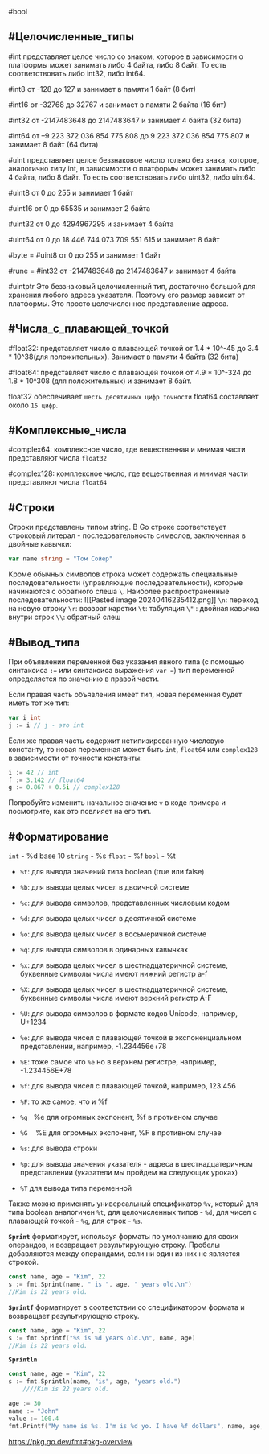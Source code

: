 
#bool 

## #Целочисленные_типы

#int представляет целое число со знаком, которое в зависимости о платформы может занимать либо 4 байта, либо 8 байт. То есть соответствовать либо int32, либо int64.

#int8 от -128 до 127 и занимает в памяти 1 байт (8 бит)

#int16 от -32768 до 32767 и занимает в памяти 2 байта (16 бит)

#int32 от -2147483648 до 2147483647 и занимает 4 байта (32 бита)

#int64 от –9 223 372 036 854 775 808 до 9 223 372 036 854 775 807 и занимает 8 байт (64 бита)

#uint представляет целое беззнаковое число только без знака, которое, аналогично типу int, в зависимости о платформы может занимать либо 4 байта, либо 8 байт. То есть соответствовать либо uint32, либо uint64.

#uint8 от 0 до 255 и занимает 1 байт

#uint16 от 0 до 65535 и занимает 2 байта

#uint32 от 0 до 4294967295 и занимает 4 байта

#uint64 от 0 до 18 446 744 073 709 551 615 и занимает 8 байт

#byte = #uint8 от 0 до 255 и занимает 1 байт

#rune = #int32 от -2147483648 до 2147483647 и занимает 4 байта

#uintptr Это беззнаковый целочисленный тип, достаточно большой для хранения любого адреса указателя. Поэтому его размер зависит от платформы. Это просто целочисленное представление адреса.


## #Числа_с_плавающей_точкой

#float32: представляет число с плавающей точкой от 1.4 * 10^-45 до 
3.4 * 10^38(для положительных). Занимает в памяти 4 байта (32 бита)

#float64: представляет число с плавающей точкой от 4.9 * 10^-324 до 
1.8 * 10^308 (для положительных) и занимает 8 байт.

float32 обеспечивает `шесть десятичных цифр точности`
float64 составляет около `15 цифр`.



## #Комплексные_числа

#complex64: комплексное число, где вещественная и мнимая части представляют числа `float32`

#complex128: комплексное число, где вещественная и мнимая части представляют числа `float64`

## #Строки

Строки представлены типом string. В Go строке соответствует строковый литерал - последовательность символов, заключенная в двойные кавычки:

```go
var name string = "Том Сойер"
```
Кроме обычных символов строка может содержать специальные последовательности (управляющие последовательности), которые начинаются с обратного слеша `\`. Наиболее распространенные последовательности:
![[Pasted image 20240416235412.png]]
 `\n`: переход на новую строку
`\r`: возврат каретки
`\t`: табуляция
`\"` : двойная кавычка внутри строк
`\\`: обратный слеш

## #Вывод_типа  
При объявлении переменной без указания явного типа (с помощью синтаксиса `:=` или синтаксиса выражения `var =`) тип переменной определяется по значению в правой части.  
  
Если правая часть объявления имеет тип, новая переменная будет иметь тот же тип:  
  
```go
var i int  
j := i // j - это int  
```
Если же правая часть содержит нетипизированную числовую константу, то новая переменная может быть `int`, `float64` или `complex128` в зависимости от точности константы:  
  
```go
i := 42 // int  
f := 3.142 // float64  
g := 0.867 + 0.5i // complex128  
```
Попробуйте изменить начальное значение `v` в коде примера и посмотрите, как это повлияет на его тип.
## #Форматирование

`int` - %d base 10
`string` - %s
`float` - %f
`bool` - %t

- `%t`: для вывода значений типа boolean (true или false)
    
- `%b`: для вывода целых чисел в двоичной системе
    
- `%c`: для вывода символов, представленных числовым кодом
    
- `%d`: для вывода целых чисел в десятичной системе
    
- `%o`: для вывода целых чисел в восьмеричной системе
    
- `%q`: для вывода символов в одинарных кавычках
    
- `%x`: для вывода целых чисел в шестнадцатеричной системе, буквенные символы числа имеют нижний регистр a-f
    
- `%X`: для вывода целых чисел в шестнадцатеричной системе, буквенные символы числа имеют верхний регистр A-F
    
- `%U`: для вывода символов в формате кодов Unicode, например, U+1234
    
- `%e`: для вывода чисел с плавающей точкой в экспоненциальном представлении, например, -1.234456e+78
    
- `%E`: тоже самое что `%e` но в верхнем регистре, например, -1.234456E+78
    
- `%f`: для вывода чисел с плавающей точкой, например, 123.456
    
- `%F`: то же самое, что и %f
    
- `%g`   %e для огромных экспонент, %f в противном случае
    
- `%G`    %E для огромных экспонент, %F в противном случае
    
- `%s`: для вывода строки
    
- `%p`: для вывода значения указателя - адреса в шестнадцатеричном представлении (указатели мы пройдем на следующих уроках)
    
- `%T` для вывода типа переменной

Также можно применять универсальный спецификатор `%v`, который для типа boolean аналогичен `%t`, для целочисленных типов - `%d`, для чисел с плавающей точкой - `%g`, для строк - `%s`.

**`Sprint`** форматирует, используя форматы по умолчанию для своих операндов, и возвращает результирующую строку. Пробелы добавляются между операндами, если ни один из них не является строкой.
```go
const name, age = "Kim", 22
s := fmt.Sprint(name, " is ", age, " years old.\n")
//Kim is 22 years old.
```

**`Sprintf`** форматирует в соответствии со спецификатором формата и возвращает результирующую строку.
```go
const name, age = "Kim", 22
s := fmt.Sprintf("%s is %d years old.\n", name, age)
//Kim is 22 years old.
```
**`Sprintln`**
```go
const name, age = "Kim", 22
s := fmt.Sprintln(name, "is", age, "years old.")
	////Kim is 22 years old.
```

```go
age := 30
name := "John"
value := 100.4
fmt.Printf("My name is %s. I'm is %d yo. I have %f dollars", name, age, value)
```

https://pkg.go.dev/fmt#pkg-overview